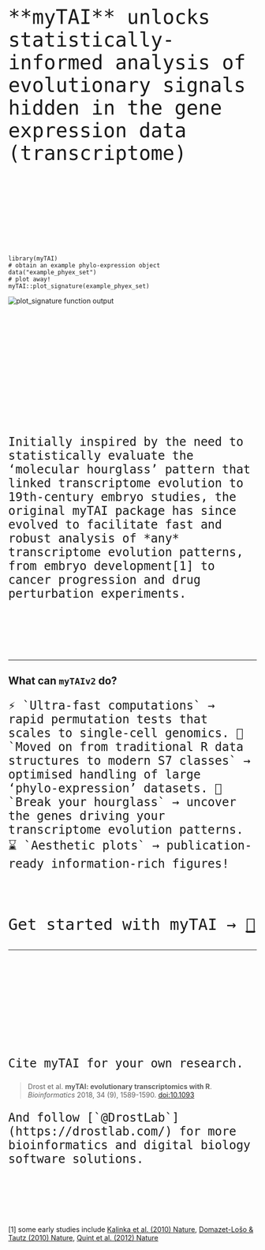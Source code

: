 <br/><br/>

<br/><br/>

<br/><br/>

<p style="font-family: &#39;Fira Mono&#39;, monospace; font-size: 2.5rem;">
**myTAI** unlocks statistically-informed analysis of evolutionary
signals hidden in the gene expression data (transcriptome)
</p>

<br/><br/>

<br/><br/>

<br/><br/>

    library(myTAI)
    # obtain an example phylo-expression object
    data("example_phyex_set")
    # plot away!
    myTAI::plot_signature(example_phyex_set)  

<img src="man/figures/unnamed-chunk-2-1.png" alt="plot_signature function output" style="display: block; margin: auto;" />

<!-- ![plot_signature function output](../vignettes/Figures/plot_signature_out.png) -->
<!-- ![plot_signature function output2](../man/figures/plot_signature_out.png) -->
<!-- ![plot_signature function output3](index_files/figure-markdown_strict/unnamed-chunk-1-1.png) -->

<br/><br/>

<br/><br/>

<br/><br/>

<br/><br/>

<br/><br/>

<p style="font-family: &#39;Fira Mono&#39;, monospace; font-size: 1.5rem;">
Initially inspired by the need to statistically evaluate the ‘molecular
hourglass’ pattern that linked transcriptome evolution to 19th-century
embryo studies, the original myTAI package has since evolved to
facilitate fast and robust analysis of *any* transcriptome evolution
patterns, from embryo development[1] to cancer progression and drug
perturbation experiments.
</p>

<br/><br/>

<br/><br/>

------------------------------------------------------------------------

## What can `myTAIv2` do?

<p style="font-family: &#39;Fira Mono&#39;, monospace; font-size: 1.5rem;">
⚡ `Ultra-fast computations` → rapid permutation tests that scales to
single-cell genomics.  
🦾 `Moved on from traditional R data structures to modern S7 classes` →
optimised handling of large ‘phylo-expression’ datasets.  
🔨 `Break your hourglass` → uncover the genes driving your transcriptome
evolution patterns.  
⌛ `Aesthetic plots` → publication-ready information-rich figures!
</p>

<br/><br/>

<p style="font-family: &#39;Fira Mono&#39;, monospace; font-size: 2rem;">
Get started with myTAI →
<a href="articles/myTAI.html" class="btn btn-outline-light" style="font-family: 'Fira Mono', monospace; font-size: 2rem;">
🍹 </a>
</p>

------------------------------------------------------------------------

<br/><br/>

<br/><br/>

<br/><br/>

<br/><br/>

<p style="font-family: &#39;Fira Mono&#39;, monospace; font-size: 1.5rem;">
Cite myTAI for your own research.
</p>
<p style="font-family: &#39;Fira Mono&#39;, monospace; font-size: 1.5rem;">

> Drost et al. **myTAI: evolutionary transcriptomics with R**.
> *Bioinformatics* 2018, 34 (9), 1589-1590.
> [doi:10.1093](https://academic.oup.com/bioinformatics/advance-article/doi/10.1093/bioinformatics/btx835/4772684)

</p>
<p style="font-family: &#39;Fira Mono&#39;, monospace; font-size: 1.5rem;">
And follow [`@DrostLab`](https://drostlab.com/) for more bioinformatics
and digital biology software solutions.
</p>

<br/><br/>

<br/><br/>

[1] some early studies include [Kalinka et al. (2010)
Nature](https://www.nature.com/articles/nature09634), [Domazet-Lošo &
Tautz (2010) Nature](https://www.nature.com/articles/nature09632),
[Quint et al. (2012)
Nature](https://www.nature.com/articles/nature11394)
